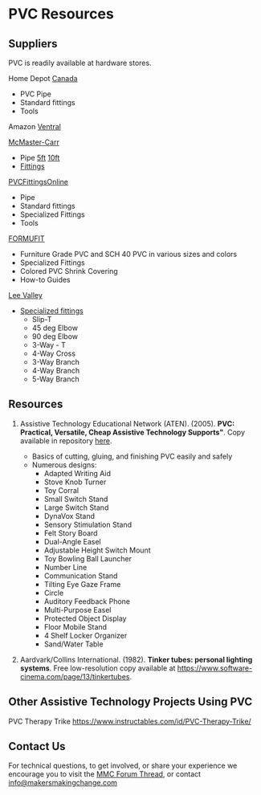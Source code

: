 # PVC Resources




## Suppliers
PVC is readily available at hardware stores.


Home Depot [Canada](https://www.homedepot.ca/)
 - PVC Pipe
 - Standard fittings
 - Tools

Amazon
[Ventral](https://www.amazon.ca/PVC-Pipe-SCH-Inch-White/dp/B00V67XP0)

[McMaster-Carr](https://www.mcmaster.com/)
 - Pipe [5ft](https://www.mcmaster.com/48925K91) [10ft](https://www.mcmaster.com/48925K11)
 - [Fittings](https://www.mcmaster.com/pvc-(schedule-40)-pipe-fittings)

[PVCFittingsOnline](https://www.pvcfittingsonline.com/)
 - Pipe
 - Standard fittings
 - Specialized Fittings
 - Tools


[FORMUFIT](https://formufit.com/)
 - Furniture Grade PVC and SCH 40 PVC in various sizes and colors
 - Specialized Fittings
 - Colored PVC Shrink Covering
 - How-to Guides

 [Lee Valley](https://www.leevalley.com/)
  - [Specialized fittings](https://www.leevalley.com/en-us/shop/garden/planting/greenhouse/67332-pvc-connectors)
     - Slip-T
     - 45 deg Elbow
     - 90 deg Elbow
     - 3-Way - T
     - 4-Way Cross
     - 3-Way Branch
     - 4-Way Branch
     - 5-Way Branch


## Resources

1. Assistive Technology Educational Network (ATEN). (2005). **PVC: Practical, Versatile, Cheap Assistive Technology Supports"**. Copy available in repository [here](https://github.com/makersmakingchange/PVC-Accessible-Mounting-System/blob/master/Resources/PVC-Practical_Versatile_Cheap_Assistive_Technology_Supports.pdf).  
    - Basics of cutting, gluing, and finishing PVC easily and safely
    - Numerous designs:
        - Adapted Writing Aid
        - Stove Knob Turner
        - Toy Corral
        - Small Switch Stand
        - Large Switch Stand
        - DynaVox Stand
        - Sensory Stimulation Stand
        - Felt Story Board
        - Dual-Angle Easel
        - Adjustable Height Switch Mount
        - Toy Bowling Ball Launcher
        - Number Line
        - Communication Stand
        - Tilting Eye Gaze Frame
        - Circle
        - Auditory Feedback Phone
        - Multi-Purpose Easel
        - Protected Object Display
        - Floor Mobile Stand
        - 4 Shelf Locker Organizer
        - Sand/Water Table


2. Aardvark/Collins International. (1982). **Tinker tubes: personal lighting systems**. Free low-resolution copy available at https://www.software-cinema.com/page/13/tinkertubes.


## Other Assistive Technology Projects Using PVC

PVC Therapy Trike
https://www.instructables.com/id/PVC-Therapy-Trike/




## Contact Us
For technical questions, to get involved, or share your experience we encourage you to visit the  [MMC Forum Thread](https://forum.makersmakingchange.com/t/pvc-assistive-mounting-system/729), or contact info@makersmakingchange.com
